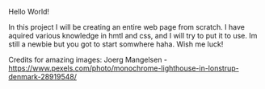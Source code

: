 Hello World!

In this project I will be creating an entire web page from scratch.
I have aquired various knowledge in hmtl and css, and I will try to put it to use.
Im still a newbie but you got to start somwhere haha.
Wish me luck!

Credits for amazing images:
Joerg Mangelsen - https://www.pexels.com/photo/monochrome-lighthouse-in-lonstrup-denmark-28919548/